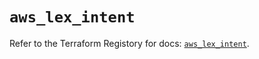 # `aws_lex_intent`

Refer to the Terraform Registory for docs: [`aws_lex_intent`](https://registry.terraform.io/providers/hashicorp/aws/3.76.1/docs/resources/lex_intent).
